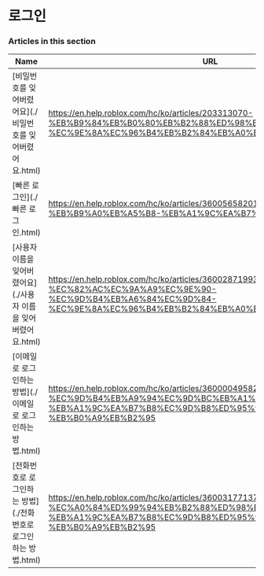 # 로그인  
### Articles in this section
Name|URL
-|-
[비밀번호를 잊어버렸어요](./비밀번호를 잊어버렸어요.html) |https://en.help.roblox.com/hc/ko/articles/203313070-%EB%B9%84%EB%B0%80%EB%B2%88%ED%98%B8%EB%A5%BC-%EC%9E%8A%EC%96%B4%EB%B2%84%EB%A0%B8%EC%96%B4%EC%9A%94
[빠른 로그인](./빠른 로그인.html) |https://en.help.roblox.com/hc/ko/articles/360056582012-%EB%B9%A0%EB%A5%B8-%EB%A1%9C%EA%B7%B8%EC%9D%B8
[사용자 이름을 잊어버렸어요](./사용자 이름을 잊어버렸어요.html) |https://en.help.roblox.com/hc/ko/articles/360028719931-%EC%82%AC%EC%9A%A9%EC%9E%90-%EC%9D%B4%EB%A6%84%EC%9D%84-%EC%9E%8A%EC%96%B4%EB%B2%84%EB%A0%B8%EC%96%B4%EC%9A%94
[이메일로 로그인하는 방법](./이메일로 로그인하는 방법.html) |https://en.help.roblox.com/hc/ko/articles/360000495826-%EC%9D%B4%EB%A9%94%EC%9D%BC%EB%A1%9C-%EB%A1%9C%EA%B7%B8%EC%9D%B8%ED%95%98%EB%8A%94-%EB%B0%A9%EB%B2%95
[전화번호로 로그인하는 방법](./전화번호로 로그인하는 방법.html) |https://en.help.roblox.com/hc/ko/articles/360031771371-%EC%A0%84%ED%99%94%EB%B2%88%ED%98%B8%EB%A1%9C-%EB%A1%9C%EA%B7%B8%EC%9D%B8%ED%95%98%EB%8A%94-%EB%B0%A9%EB%B2%95